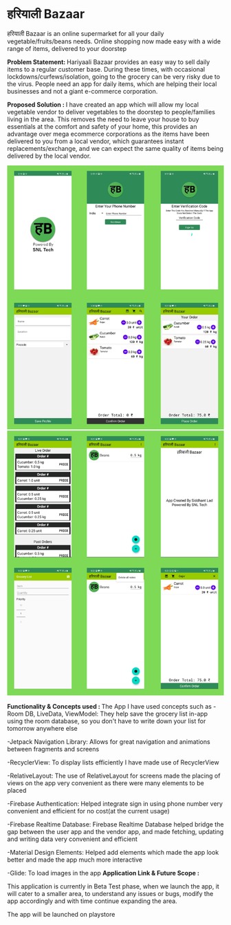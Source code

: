 # हरियाली Bazaar

 हरियाली Bazaar is an online supermarket for all your daily vegetable/fruits/beans needs. Online shopping now made easy with a wide range of items, delivered to your doorstep

<b> Problem Statement: </b>
Hariyaali Bazaar provides an easy way to sell daily items to a regular customer base. During these times, with occasional lockdowns/curfews/isolation, going to the grocery can be very risky due to the virus. People need an app for daily items, which are helping their local businesses and not a giant e-commerce corporation. 

<b> Proposed Solution : </b>
I have created an app which will allow my local vegetable vendor to deliver vegetables to the doorstep to people/families living in the area. This removes the need to leave your house to buy essentials at the comfort and safety of your home, this provides an advantage over mega ecommerce corporations as the items have been delivered to you from a local vendor, which guarantees instant replacements/exchange, and we can expect the same quality of items being delivered by the local vendor.

<img width="559" alt="sampleimages" src="https://github.com/SiddhantL/HariyaaliBazaarKotlin/blob/master/screenshots1.png?raw=true">
<img width="559" alt="sampleimages" src="https://github.com/SiddhantL/HariyaaliBazaarKotlin/blob/master/screenshots2.png?raw=true">
    	  	
<b> Functionality & Concepts used : </b>
The App 
I have used concepts such as
-Room DB, LiveData, ViewModel: They help save the grocery list in-app using the room database, so you don't have to write down your list for tomorrow anywhere else

-Jetpack Navigation Library: Allows for great navigation and animations between fragments and screens

-RecyclerView: To display lists efficiently I have made use of RecyclerView 

-RelativeLayout: The use of RelativeLayout for screens made the placing of views on the app very convenient as there were many elements to be placed

-Firebase Authentication: Helped integrate sign in using phone number very convenient and efficient for no cost(at the current usage)

-Firebase Realtime Database: Firebase Realtime Database helped bridge the gap between the user app and the vendor app, and made fetching, updating and writing data very convenient and efficient 

-Material Design Elements: Helped add elements which made the app look better and made the app much more interactive 

-Glide: To load images in the app 
<b> Application Link & Future Scope : </b>

This application is currently in Beta Test phase, when we launch the app, it will cater to a smaller area, to understand any issues or bugs, modify the app accordingly and with time continue expanding the area.

The app will be launched on playstore
